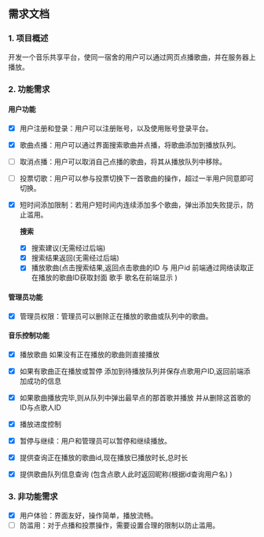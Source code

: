 ## 需求文档

### 1. 项目概述

开发一个音乐共享平台，使同一宿舍的用户可以通过网页点播歌曲，并在服务器上播放。

### 2. 功能需求

#### 用户功能

- [x] 用户注册和登录：用户可以注册账号，以及使用账号登录平台。

- [x] 歌曲点播：用户可以通过界面搜索歌曲并点播，将歌曲添加到播放队列。

- [ ] 取消点播：用户可以取消自己点播的歌曲，将其从播放队列中移除。

- [ ] 投票切歌：用户可以参与投票切换下一首歌曲的操作，超过一半用户同意即可切换。

- [x] 短时间添加限制：若用户短时间内连续添加多个歌曲，弹出添加失败提示，防止滥用。

   **搜索**

   - [x] 搜索建议(无需经过后端)
   - [x]  搜索结果返回(无需经过后端)
   - [x]  播放歌曲(点击搜索结果,返回点击歌曲的ID 与 用户id 前端通过网络读取正在播放的歌曲ID获取封面 歌手 歌名在前端显示 )

#### 管理员功能

- [x]  管理员权限：管理员可以删除正在播放的歌曲或队列中的歌曲。

#### 音乐控制功能

- [x] 播放歌曲 如果没有正在播放的歌曲则直接播放 
- [x] 如果有歌曲正在播放或暂停 添加到待播放队列并保存点歌用户ID,返回前端添加成功的信息
- [x] 如果歌曲播放完毕,则从队列中弹出最早点的那首歌并播放 并从删除这首歌的ID与点歌人ID

- [x]   播放进度控制
- [x]   暂停与继续：用户和管理员可以暂停和继续播放。
- [x] 提供查询正在播放的歌曲id,现在播放已播放时长,总时长
- [x]  提供歌曲队列信息查询 (包含点歌人此时返回昵称(根据id查询用户名) )

### 3. 非功能需求

- [x]  用户体验：界面友好，操作简单，播放流畅。
- [ ]  防滥用：对于点播和投票操作，需要设置合理的限制以防止滥用。